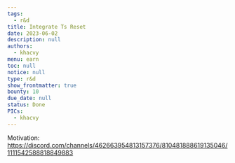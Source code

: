 ```yaml
---
tags: 
  - r&d
title: Integrate Ts Reset
date: 2023-06-02
description: null
authors: 
  - khacvy
menu: earn
toc: null
notice: null
type: r&d
show_frontmatter: true
bounty: 10
due_date: null
status: Done
PICs: 
  - khacvy
---
```


Motivation: https://discord.com/channels/462663954813157376/810481888619135046/1111542588818849883

